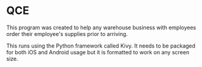 # QCE


This program was created to help any warehouse business with employees order their employee's supplies prior to arriving.

This runs using the Python framework called Kivy. It needs to be packaged for both iOS and Android usage but it is formatted to work on any screen size. 
